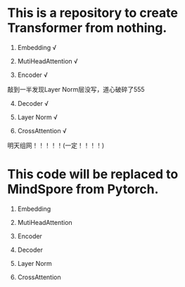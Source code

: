 # This is a repository to create Transformer from nothing.

1. Embedding  √

2. MutiHeadAttention √

3. Encoder √

敲到一半发现Layer Norm层没写，道心破碎了555

4. Decoder √

5. Layer Norm √

6. CrossAttention √

明天组网！！！！！(一定！！！！)

# This code will be replaced to MindSpore from Pytorch.

1. Embedding  

2. MutiHeadAttention 

3. Encoder

4. Decoder

5. Layer Norm 

6. CrossAttention
